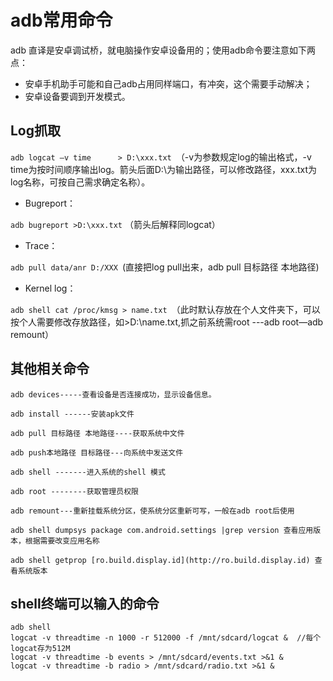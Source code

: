 # adb常用命令

adb 直译是安卓调试桥，就电脑操作安卓设备用的；使用adb命令要注意如下两点：

- 安卓手机助手可能和自己adb占用同样端口，有冲突，这个需要手动解决；
- 安卓设备要调到开发模式。

##   Log抓取



`adb logcat –v time      > D:\xxx.txt `（-v为参数规定log的输出格式，-v time为按时间顺序输出log。箭头后面D:\为输出路径，可以修改路径，xxx.txt为log名称，可按自己需求确定名称）。

- Bugreport：

`adb bugreport >D:\xxx.txt` （箭头后解释同logcat）

- Trace：

`adb pull data/anr D:/XXX `(直接把log pull出来，adb pull 目标路径 本地路径)

- Kernel log：

`adb shell cat /proc/kmsg > name.txt `（此时默认存放在个人文件夹下，可以按个人需要修改存放路径，如>D:\name.txt,抓之前系统需root ---adb root—adb remount）

##   其他相关命令

```
adb devices-----查看设备是否连接成功，显示设备信息。

adb install ------安装apk文件

adb pull 目标路径 本地路径----获取系统中文件

adb push本地路径 目标路径---向系统中发送文件

adb shell -------进入系统的shell 模式

adb root --------获取管理员权限

adb remount---重新挂载系统分区，使系统分区重新可写，一般在adb root后使用

adb shell dumpsys package com.android.settings |grep version 查看应用版本，根据需要改变应用名称

adb shell getprop [ro.build.display.id](http://ro.build.display.id) 查看系统版本
```



## shell终端可以输入的命令

```
adb shell     
logcat -v threadtime -n 1000 -r 512000 -f /mnt/sdcard/logcat &  //每个logcat存为512M
logcat -v threadtime -b events > /mnt/sdcard/events.txt >&1 &
logcat -v threadtime -b radio > /mnt/sdcard/radio.txt >&1 &
```

